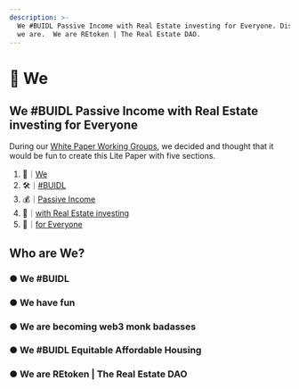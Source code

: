 ```yaml
---
description: >-
  We #BUIDL Passive Income with Real Estate investing for Everyone. Discover who
  we are.  We are REtoken | The Real Estate DAO.
---
```


# 👥 We

## We #BUIDL Passive Income with Real Estate investing for Everyone

During our [White Paper Working Groups](../../participate/working-groups/white-paper-working-groups.md), we decided and thought that it would be fun to create this Lite Paper with five sections.

1. 👥｜[We](1.md)
2. 🛠｜[#BUIDL](2.md)
3. 💰｜[Passive Income](3.md)
4. 🏡｜[with Real Estate investing](4.md)
5. 👥｜[for Everyone](5.md)

## Who are We?

### ● We #BUIDL

### ● We have fun

### ● We are becoming web3 monk badasses

### ● We #BUIDL Equitable Affordable Housing

### ● We are REtoken | The Real Estate DAO

